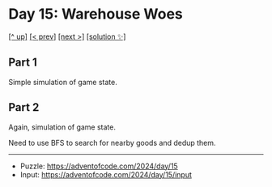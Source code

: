 # Day 15: Warehouse Woes

[[^ up]](../../README.asciidoc) [[< prev]](../day-14/README.MD) [[next >]](../day-16/README.MD) [[solution ✨]](./solve.py)

<!-- article begin -->

## Part 1

Simple simulation of game state.

## Part 2

Again, simulation of game state.

Need to use BFS to search for nearby goods and dedup them.

<!-- article end -->

---

* Puzzle: https://adventofcode.com/2024/day/15
* Input: https://adventofcode.com/2024/day/15/input

